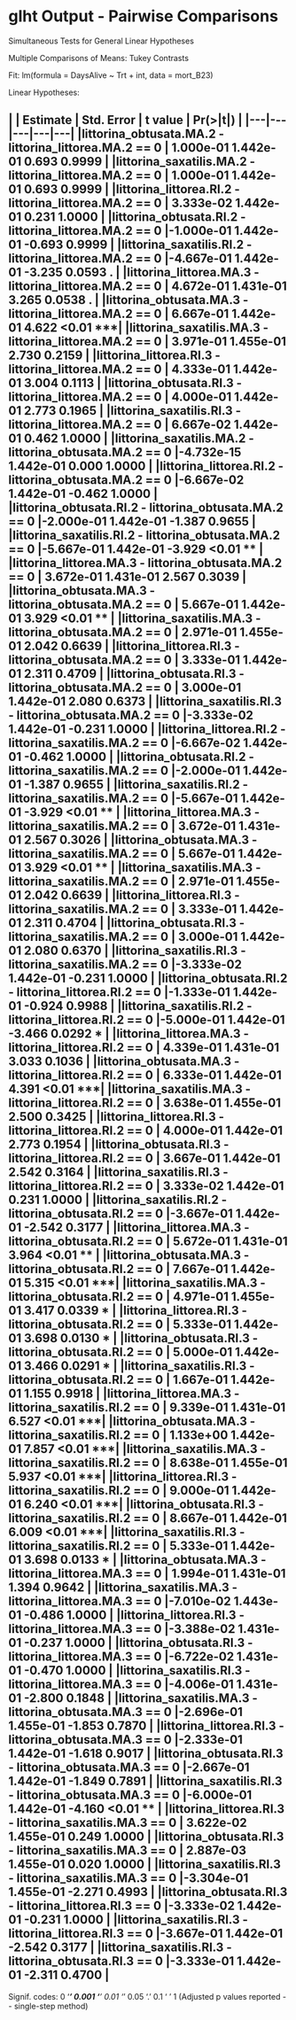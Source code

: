 # glht Output - Pairwise Comparisons

Simultaneous Tests for General Linear Hypotheses

Multiple Comparisons of Means: Tukey Contrasts

Fit: lm(formula = DaysAlive ~ Trt + int, data = mort_B23)

Linear Hypotheses:  

|                                                           | Estimate | Std. Error | t value | Pr(>|t|) |
|---|---|---|---|---|
|littorina_obtusata.MA.2 - littorina_littorea.MA.2 == 0   | 1.000e-01  1.442e-01   0.693   0.9999    |
|littorina_saxatilis.MA.2 - littorina_littorea.MA.2 == 0  | 1.000e-01  1.442e-01   0.693   0.9999    |
|littorina_littorea.RI.2 - littorina_littorea.MA.2 == 0   | 3.333e-02  1.442e-01   0.231   1.0000    |
|littorina_obtusata.RI.2 - littorina_littorea.MA.2 == 0   |-1.000e-01  1.442e-01  -0.693   0.9999    |
|littorina_saxatilis.RI.2 - littorina_littorea.MA.2 == 0  |-4.667e-01  1.442e-01  -3.235   0.0593 .  |
|littorina_littorea.MA.3 - littorina_littorea.MA.2 == 0   | 4.672e-01  1.431e-01   3.265   0.0538 .  |
|littorina_obtusata.MA.3 - littorina_littorea.MA.2 == 0   | 6.667e-01  1.442e-01   4.622    <0.01 ***|
|littorina_saxatilis.MA.3 - littorina_littorea.MA.2 == 0  | 3.971e-01  1.455e-01   2.730   0.2159    |
|littorina_littorea.RI.3 - littorina_littorea.MA.2 == 0   | 4.333e-01  1.442e-01   3.004   0.1113    |
|littorina_obtusata.RI.3 - littorina_littorea.MA.2 == 0   | 4.000e-01  1.442e-01   2.773   0.1965    |
|littorina_saxatilis.RI.3 - littorina_littorea.MA.2 == 0  | 6.667e-02  1.442e-01   0.462   1.0000    |
|littorina_saxatilis.MA.2 - littorina_obtusata.MA.2 == 0  |-4.732e-15  1.442e-01   0.000   1.0000    |
|littorina_littorea.RI.2 - littorina_obtusata.MA.2 == 0   |-6.667e-02  1.442e-01  -0.462   1.0000    |
|littorina_obtusata.RI.2 - littorina_obtusata.MA.2 == 0   |-2.000e-01  1.442e-01  -1.387   0.9655    |
|littorina_saxatilis.RI.2 - littorina_obtusata.MA.2 == 0  |-5.667e-01  1.442e-01  -3.929    <0.01 ** |
|littorina_littorea.MA.3 - littorina_obtusata.MA.2 == 0   | 3.672e-01  1.431e-01   2.567   0.3039    |
|littorina_obtusata.MA.3 - littorina_obtusata.MA.2 == 0   | 5.667e-01  1.442e-01   3.929    <0.01 ** |
|littorina_saxatilis.MA.3 - littorina_obtusata.MA.2 == 0  | 2.971e-01  1.455e-01   2.042   0.6639    |
|littorina_littorea.RI.3 - littorina_obtusata.MA.2 == 0   | 3.333e-01  1.442e-01   2.311   0.4709    |
|littorina_obtusata.RI.3 - littorina_obtusata.MA.2 == 0   | 3.000e-01  1.442e-01   2.080   0.6373    |
|littorina_saxatilis.RI.3 - littorina_obtusata.MA.2 == 0  |-3.333e-02  1.442e-01  -0.231   1.0000    |
|littorina_littorea.RI.2 - littorina_saxatilis.MA.2 == 0  |-6.667e-02  1.442e-01  -0.462   1.0000    |
|littorina_obtusata.RI.2 - littorina_saxatilis.MA.2 == 0  |-2.000e-01  1.442e-01  -1.387   0.9655    |
|littorina_saxatilis.RI.2 - littorina_saxatilis.MA.2 == 0 |-5.667e-01  1.442e-01  -3.929    <0.01 ** |
|littorina_littorea.MA.3 - littorina_saxatilis.MA.2 == 0  | 3.672e-01  1.431e-01   2.567   0.3026    |
|littorina_obtusata.MA.3 - littorina_saxatilis.MA.2 == 0  | 5.667e-01  1.442e-01   3.929    <0.01 ** |
|littorina_saxatilis.MA.3 - littorina_saxatilis.MA.2 == 0 | 2.971e-01  1.455e-01   2.042   0.6639    |
|littorina_littorea.RI.3 - littorina_saxatilis.MA.2 == 0  | 3.333e-01  1.442e-01   2.311   0.4704    |
|littorina_obtusata.RI.3 - littorina_saxatilis.MA.2 == 0  | 3.000e-01  1.442e-01   2.080   0.6370    |
|littorina_saxatilis.RI.3 - littorina_saxatilis.MA.2 == 0 |-3.333e-02  1.442e-01  -0.231   1.0000    |
|littorina_obtusata.RI.2 - littorina_littorea.RI.2 == 0   |-1.333e-01  1.442e-01  -0.924   0.9988    |
|littorina_saxatilis.RI.2 - littorina_littorea.RI.2 == 0  |-5.000e-01  1.442e-01  -3.466   0.0292 *  |
|littorina_littorea.MA.3 - littorina_littorea.RI.2 == 0   | 4.339e-01  1.431e-01   3.033   0.1036    |
|littorina_obtusata.MA.3 - littorina_littorea.RI.2 == 0   | 6.333e-01  1.442e-01   4.391    <0.01 ***|
|littorina_saxatilis.MA.3 - littorina_littorea.RI.2 == 0  | 3.638e-01  1.455e-01   2.500   0.3425    |
|littorina_littorea.RI.3 - littorina_littorea.RI.2 == 0   | 4.000e-01  1.442e-01   2.773   0.1954    |
|littorina_obtusata.RI.3 - littorina_littorea.RI.2 == 0   | 3.667e-01  1.442e-01   2.542   0.3164    |
|littorina_saxatilis.RI.3 - littorina_littorea.RI.2 == 0  | 3.333e-02  1.442e-01   0.231   1.0000    |
|littorina_saxatilis.RI.2 - littorina_obtusata.RI.2 == 0  |-3.667e-01  1.442e-01  -2.542   0.3177    |
|littorina_littorea.MA.3 - littorina_obtusata.RI.2 == 0   | 5.672e-01  1.431e-01   3.964    <0.01 ** |
|littorina_obtusata.MA.3 - littorina_obtusata.RI.2 == 0   | 7.667e-01  1.442e-01   5.315    <0.01 ***|
|littorina_saxatilis.MA.3 - littorina_obtusata.RI.2 == 0  | 4.971e-01  1.455e-01   3.417   0.0339 *  |
|littorina_littorea.RI.3 - littorina_obtusata.RI.2 == 0   | 5.333e-01  1.442e-01   3.698   0.0130 *  |
|littorina_obtusata.RI.3 - littorina_obtusata.RI.2 == 0   | 5.000e-01  1.442e-01   3.466   0.0291 *  |
|littorina_saxatilis.RI.3 - littorina_obtusata.RI.2 == 0  | 1.667e-01  1.442e-01   1.155   0.9918    |
|littorina_littorea.MA.3 - littorina_saxatilis.RI.2 == 0  | 9.339e-01  1.431e-01   6.527    <0.01 ***|
|littorina_obtusata.MA.3 - littorina_saxatilis.RI.2 == 0  | 1.133e+00  1.442e-01   7.857    <0.01 ***|
|littorina_saxatilis.MA.3 - littorina_saxatilis.RI.2 == 0 | 8.638e-01  1.455e-01   5.937    <0.01 ***|
|littorina_littorea.RI.3 - littorina_saxatilis.RI.2 == 0  | 9.000e-01  1.442e-01   6.240    <0.01 ***|
|littorina_obtusata.RI.3 - littorina_saxatilis.RI.2 == 0  | 8.667e-01  1.442e-01   6.009    <0.01 ***|
|littorina_saxatilis.RI.3 - littorina_saxatilis.RI.2 == 0 | 5.333e-01  1.442e-01   3.698   0.0133 *  |
|littorina_obtusata.MA.3 - littorina_littorea.MA.3 == 0   | 1.994e-01  1.431e-01   1.394   0.9642    |
|littorina_saxatilis.MA.3 - littorina_littorea.MA.3 == 0  |-7.010e-02  1.443e-01  -0.486   1.0000    |
|littorina_littorea.RI.3 - littorina_littorea.MA.3 == 0   |-3.388e-02  1.431e-01  -0.237   1.0000    |
|littorina_obtusata.RI.3 - littorina_littorea.MA.3 == 0   |-6.722e-02  1.431e-01  -0.470   1.0000    |
|littorina_saxatilis.RI.3 - littorina_littorea.MA.3 == 0  |-4.006e-01  1.431e-01  -2.800   0.1848    |
|littorina_saxatilis.MA.3 - littorina_obtusata.MA.3 == 0  |-2.696e-01  1.455e-01  -1.853   0.7870    |
|littorina_littorea.RI.3 - littorina_obtusata.MA.3 == 0   |-2.333e-01  1.442e-01  -1.618   0.9017    |
|littorina_obtusata.RI.3 - littorina_obtusata.MA.3 == 0   |-2.667e-01  1.442e-01  -1.849   0.7891    |
|littorina_saxatilis.RI.3 - littorina_obtusata.MA.3 == 0  |-6.000e-01  1.442e-01  -4.160    <0.01 ** |
|littorina_littorea.RI.3 - littorina_saxatilis.MA.3 == 0  | 3.622e-02  1.455e-01   0.249   1.0000    |
|littorina_obtusata.RI.3 - littorina_saxatilis.MA.3 == 0  | 2.887e-03  1.455e-01   0.020   1.0000    |
|littorina_saxatilis.RI.3 - littorina_saxatilis.MA.3 == 0 |-3.304e-01  1.455e-01  -2.271   0.4993    |
|littorina_obtusata.RI.3 - littorina_littorea.RI.3 == 0   |-3.333e-02  1.442e-01  -0.231   1.0000    |
|littorina_saxatilis.RI.3 - littorina_littorea.RI.3 == 0  |-3.667e-01  1.442e-01  -2.542   0.3177    |
|littorina_saxatilis.RI.3 - littorina_obtusata.RI.3 == 0  |-3.333e-01  1.442e-01  -2.311   0.4700    |
---
Signif. codes:  0 ‘***’ 0.001 ‘**’ 0.01 ‘*’ 0.05 ‘.’ 0.1 ‘ ’ 1
(Adjusted p values reported -- single-step method)